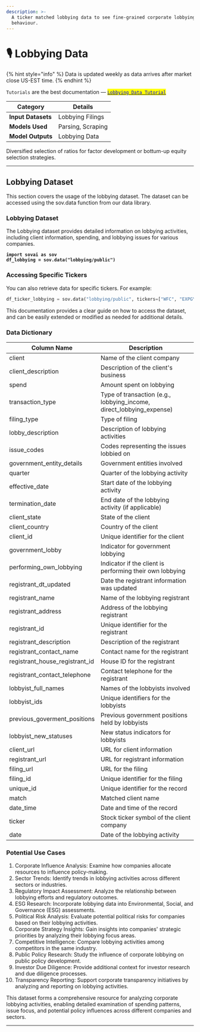 ```yaml
---
description: >-
  A ticker matched lobbying data to see fine-grained corporate lobbying
  behaviour.
---
```


# 🎙️ Lobbying Data

{% hint style="info" %}
Data is updated weekly as data arrives after market close US-EST time.
{% endhint %}

`Tutorials` are the best documentation — [<mark style="color:blue;">`Lobbying Data Tutorial`</mark>](https://colab.research.google.com/github/sovai-research/sovai-public/blob/main/notebooks/datasets/Lobbying%20Analysis.ipynb)

<table data-column-title-hidden data-view="cards"><thead><tr><th>Category</th><th>Details</th></tr></thead><tbody><tr><td><strong>Input Datasets</strong></td><td>Lobbying Filings</td></tr><tr><td><strong>Models Used</strong></td><td>Parsing, Scraping</td></tr><tr><td><strong>Model Outputs</strong></td><td>Lobbying Data</td></tr></tbody></table>

Diversified selection of ratios for factor development or bottum-up equity selection strategies.

***

## Lobbying Dataset&#x20;

This section covers the usage of the lobbying dataset. The dataset can be accessed using the sov.data function from our data library.

### Lobbying Dataset

The Lobbying dataset provides detailed information on lobbying activities, including client information, spending, and lobbying issues for various companies.

<pre class="language-python"><code class="lang-python"><strong>import sovai as sov
</strong><strong>df_lobbying = sov.data("lobbying/public")
</strong></code></pre>

### Accessing Specific Tickers

You can also retrieve data for specific tickers. For example:

```python
df_ticker_lobbying = sov.data("lobbying/public", tickers=["WFC", "EXPGY"])
```

This documentation provides a clear guide on how to access the dataset, and can be easily extended or modified as needed for additional details.

### Data Dictionary

| Column Name                       | Description                                                             |
| --------------------------------- | ----------------------------------------------------------------------- |
| client                            | Name of the client company                                              |
| client\_description               | Description of the client's business                                    |
| spend                             | Amount spent on lobbying                                                |
| transaction\_type                 | Type of transaction (e.g., lobbying\_income, direct\_lobbying\_expense) |
| filing\_type                      | Type of filing                                                          |
| lobby\_description                | Description of lobbying activities                                      |
| issue\_codes                      | Codes representing the issues lobbied on                                |
| government\_entity\_details       | Government entities involved                                            |
| quarter                           | Quarter of the lobbying activity                                        |
| effective\_date                   | Start date of the lobbying activity                                     |
| termination\_date                 | End date of the lobbying activity (if applicable)                       |
| client\_state                     | State of the client                                                     |
| client\_country                   | Country of the client                                                   |
| client\_id                        | Unique identifier for the client                                        |
| government\_lobby                 | Indicator for government lobbying                                       |
| performing\_own\_lobbying         | Indicator if the client is performing their own lobbying                |
| registrant\_dt\_updated           | Date the registrant information was updated                             |
| registrant\_name                  | Name of the lobbying registrant                                         |
| registrant\_address               | Address of the lobbying registrant                                      |
| registrant\_id                    | Unique identifier for the registrant                                    |
| registrant\_description           | Description of the registrant                                           |
| registrant\_contact\_name         | Contact name for the registrant                                         |
| registrant\_house\_registrant\_id | House ID for the registrant                                             |
| registrant\_contact\_telephone    | Contact telephone for the registrant                                    |
| lobbyist\_full\_names             | Names of the lobbyists involved                                         |
| lobbyist\_ids                     | Unique identifiers for the lobbyists                                    |
| previous\_goverment\_positions    | Previous government positions held by lobbyists                         |
| lobbyist\_new\_statuses           | New status indicators for lobbyists                                     |
| client\_url                       | URL for client information                                              |
| registrant\_url                   | URL for registrant information                                          |
| filing\_url                       | URL for the filing                                                      |
| filing\_id                        | Unique identifier for the filing                                        |
| unique\_id                        | Unique identifier for the record                                        |
| match                             | Matched client name                                                     |
| date\_time                        | Date and time of the record                                             |
| ticker                            | Stock ticker symbol of the client company                               |
| date                              | Date of the lobbying activity                                           |

### Potential Use Cases

1. Corporate Influence Analysis: Examine how companies allocate resources to influence policy-making.
2. Sector Trends: Identify trends in lobbying activities across different sectors or industries.
3. Regulatory Impact Assessment: Analyze the relationship between lobbying efforts and regulatory outcomes.
4. ESG Research: Incorporate lobbying data into Environmental, Social, and Governance (ESG) assessments.
5. Political Risk Analysis: Evaluate potential political risks for companies based on their lobbying activities.
6. Corporate Strategy Insights: Gain insights into companies' strategic priorities by analyzing their lobbying focus areas.
7. Competitive Intelligence: Compare lobbying activities among competitors in the same industry.
8. Public Policy Research: Study the influence of corporate lobbying on public policy development.
9. Investor Due Diligence: Provide additional context for investor research and due diligence processes.
10. Transparency Reporting: Support corporate transparency initiatives by analyzing and reporting on lobbying activities.&#x20;

This dataset forms a comprehensive resource for analyzing corporate lobbying activities, enabling detailed examination of spending patterns, issue focus, and potential policy influences across different companies and sectors.

***
